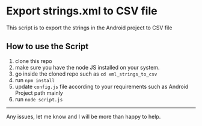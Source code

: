 # Export strings.xml to CSV file
This script is to export the strings in the Android project to CSV file

## How to use the Script
1. clone this repo
2. make sure you have the node JS installed on your system.
3. go inside the cloned repo such as `cd xml_strings_to_csv`
3. run `npm install`
4. update `config.js` file according to your requirements such as Android Project path mainly
5. run `node script.js`

-----------
Any issues, let me know and I will be more than happy to help.